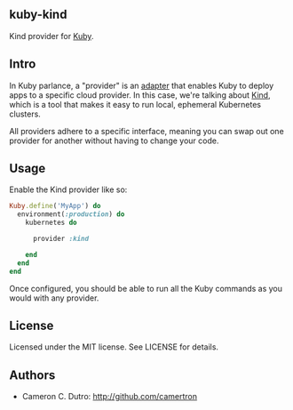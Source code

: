## kuby-kind

Kind provider for [Kuby](https://github.com/getkuby/kuby-core).

## Intro

In Kuby parlance, a "provider" is an [adapter](https://en.wikipedia.org/wiki/Adapter_pattern) that enables Kuby to deploy apps to a specific cloud provider. In this case, we're talking about [Kind](https://kind.sigs.k8s.io/), which is a tool that makes it easy to run local, ephemeral Kubernetes clusters.

All providers adhere to a specific interface, meaning you can swap out one provider for another without having to change your code.

## Usage

Enable the Kind provider like so:

```ruby
Kuby.define('MyApp') do
  environment(:production) do
    kubernetes do

      provider :kind

    end
  end
end
```

Once configured, you should be able to run all the Kuby commands as you would with any provider.

## License

Licensed under the MIT license. See LICENSE for details.

## Authors

* Cameron C. Dutro: http://github.com/camertron

